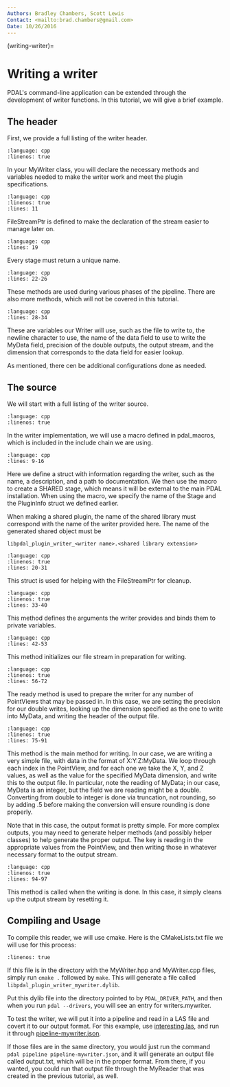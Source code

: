 ```yaml
---
Authors: Bradley Chambers, Scott Lewis
Contact: <mailto:brad.chambers@gmail.com>
Date: 10/26/2016
---
```


(writing-writer)=

# Writing a writer

PDAL's command-line application can be extended through the development of
writer functions. In this tutorial, we will give a brief example.

## The header

First, we provide a full listing of the writer header.

```{literalinclude} ../../examples/writing-writer/MyWriter.hpp
:language: cpp
:linenos: true
```

In your MyWriter class, you will declare the necessary methods and variables
needed to make the writer work and meet the plugin specifications.

```{literalinclude} ../../examples/writing-writer/MyWriter.hpp
:language: cpp
:linenos: true
:lines: 11
```

FileStreamPtr is defined to make the declaration of the stream easier to manage
later on.

```{literalinclude} ../../examples/writing-writer/MyWriter.hpp
:language: cpp
:lines: 19
```

Every stage must return a unique name.

```{literalinclude} ../../examples/writing-writer/MyWriter.hpp
:language: cpp
:lines: 22-26
```

These methods are used during various phases of the pipeline.  There are also
more methods, which will not be covered in this tutorial.

```{literalinclude} ../../examples/writing-writer/MyWriter.hpp
:language: cpp
:lines: 28-34
```

These are variables our Writer will use, such as the file to write to, the
newline character to use, the name of the data field to use to write the MyData
field, precision of the double outputs, the output stream, and the dimension
that corresponds to the data field for easier lookup.

As mentioned, there cen be additional configurations done as needed.

## The source

We will start with a full listing of the writer source.

```{literalinclude} ../../examples/writing-writer/MyWriter.cpp
:language: cpp
:linenos: true
```

In the writer implementation, we will use a macro defined in pdal_macros,
which is included in the include chain we are using.

```{literalinclude} ../../examples/writing-writer/MyWriter.cpp
:language: cpp
:lines: 9-16
```

Here we define a struct with information regarding the writer, such as the
name, a description, and a path to documentation.  We then use the macro
to create a SHARED stage, which means it will be external to the main PDAL
installation.  When using the macro, we specify the name of the Stage and
the PluginInfo struct we defined earlier.

When making a shared plugin, the name of the shared library must
correspond with the name of the writer
provided here.  The name of the generated shared object must be

```
libpdal_plugin_writer_<writer name>.<shared library extension>
```

```{literalinclude} ../../examples/writing-writer/MyWriter.cpp
:language: cpp
:linenos: true
:lines: 20-31
```

This struct is used for helping with the FileStreamPtr for cleanup.

```{literalinclude} ../../examples/writing-writer/MyWriter.cpp
:language: cpp
:linenos: true
:lines: 33-40
```

This method defines the arguments the writer provides and binds them to
private variables.

```{literalinclude} ../../examples/writing-writer/MyWriter.cpp
:language: cpp
:lines: 42-53
```

This method initializes our file stream in preparation for writing.

```{literalinclude} ../../examples/writing-writer/MyWriter.cpp
:language: cpp
:linenos: true
:lines: 56-72
```

The ready method is used to prepare the writer for any number of PointViews that
may be passed in.  In this case, we are setting the precision for our double
writes, looking up the dimension specified as the one to write into MyData,
and writing the header of the output file.

```{literalinclude} ../../examples/writing-writer/MyWriter.cpp
:language: cpp
:linenos: true
:lines: 75-91
```

This method is the main method for writing.  In our case, we are writing a very
simple file, with data in the format of X:Y:Z:MyData.  We loop through each
index in the PointView, and for each one we take the X, Y, and Z values, as well
as the value for the specified MyData dimension, and write this to the output
file.   In particular, note the reading of MyData; in our case, MyData is an
integer, but the field we are reading might be a double.  Converting from double
to integer is done via truncation, not rounding, so by adding .5 before making
the conversion will ensure rounding is done properly.

Note that in this case, the output format is pretty simple.  For more complex
outputs, you may need to generate helper methods (and possibly helper classes)
to help generate the proper output.  The key is reading in the appropriate
values from the PointView, and then writing those in whatever necessary format
to the output stream.

```{literalinclude} ../../examples/writing-writer/MyWriter.cpp
:language: cpp
:linenos: true
:lines: 94-97
```

This method is called when the writing is done.  In this case, it simply cleans
up the output stream by resetting it.

## Compiling and Usage

To compile this reader, we will use cmake.  Here is the CMakeLists.txt file we
will use for this process:

```{literalinclude} ../../examples/writing-writer/CMakeLists.txt
:linenos: true
```

If this file is in the directory with the MyWriter.hpp and MyWriter.cpp files,
simply run `cmake .` followed by `make`.  This will generate a file called
`libpdal_plugin_writer_mywriter.dylib`.

Put this dylib file into the directory pointed to by `PDAL_DRIVER_PATH`, and
then when you run `pdal --drivers`, you will see an entry for
writers.mywriter.

To test the writer, we will put it into a pipeline and read in a LAS file and
covert it to our output format.  For this example, use [interesting.las], and
run it through [pipeline-mywriter.json].

If those files are in the same directory, you would just run the command
`pdal pipeline pipeline-mywriter.json`, and it will generate an output file
called output.txt, which will be in the proper format.  From there, if you
wanted, you could run that output file through the MyReader that was created
in the previous tutorial, as well.

[interesting.las]: https://github.com/PDAL/PDAL/blob/master/test/data/interesting.las?raw=true
[pipeline-mywriter.json]: https://github.com/PDAL/PDAL/blob/master/examples/writing-writer/pipeline-mywriter.json?raw=true
